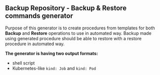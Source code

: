 Backup Repository - Backup & Restore commands generator
-------------------------------------------------------

Purpose of this generator is to create procedures from templates for both **Backup** and **Restore** operations to use in automated way.
Backup made using generated procedure should be able to restore with a restore procedure in automated way.

**The generator is having two output formats:**
- shell script
- Kubernetes-like `kind: Job` and `kind: Pod`
